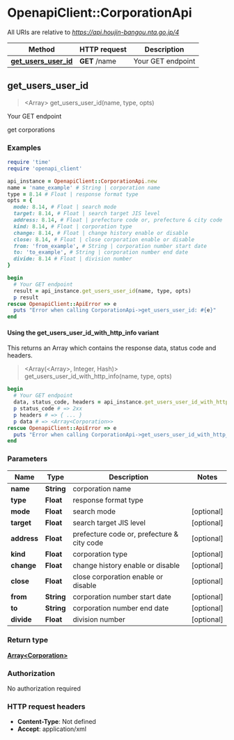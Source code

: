 # OpenapiClient::CorporationApi

All URIs are relative to *https://api.houjin-bangou.nta.go.jp/4*

| Method | HTTP request | Description |
| ------ | ------------ | ----------- |
| [**get_users_user_id**](CorporationApi.md#get_users_user_id) | **GET** /name | Your GET endpoint |


## get_users_user_id

> <Array<Corporation>> get_users_user_id(name, type, opts)

Your GET endpoint

get corporations

### Examples

```ruby
require 'time'
require 'openapi_client'

api_instance = OpenapiClient::CorporationApi.new
name = 'name_example' # String | corporation name
type = 8.14 # Float | response format type
opts = {
  mode: 8.14, # Float | search mode
  target: 8.14, # Float | search target JIS level
  address: 8.14, # Float | prefecture code or, prefecture & city code
  kind: 8.14, # Float | corporation type
  change: 8.14, # Float | change history enable or disable
  close: 8.14, # Float | close corporation enable or disable
  from: 'from_example', # String | corporation number start date
  to: 'to_example', # String | corporation number end date
  divide: 8.14 # Float | division number
}

begin
  # Your GET endpoint
  result = api_instance.get_users_user_id(name, type, opts)
  p result
rescue OpenapiClient::ApiError => e
  puts "Error when calling CorporationApi->get_users_user_id: #{e}"
end
```

#### Using the get_users_user_id_with_http_info variant

This returns an Array which contains the response data, status code and headers.

> <Array(<Array<Corporation>>, Integer, Hash)> get_users_user_id_with_http_info(name, type, opts)

```ruby
begin
  # Your GET endpoint
  data, status_code, headers = api_instance.get_users_user_id_with_http_info(name, type, opts)
  p status_code # => 2xx
  p headers # => { ... }
  p data # => <Array<Corporation>>
rescue OpenapiClient::ApiError => e
  puts "Error when calling CorporationApi->get_users_user_id_with_http_info: #{e}"
end
```

### Parameters

| Name | Type | Description | Notes |
| ---- | ---- | ----------- | ----- |
| **name** | **String** | corporation name |  |
| **type** | **Float** | response format type |  |
| **mode** | **Float** | search mode | [optional] |
| **target** | **Float** | search target JIS level | [optional] |
| **address** | **Float** | prefecture code or, prefecture &amp; city code | [optional] |
| **kind** | **Float** | corporation type | [optional] |
| **change** | **Float** | change history enable or disable | [optional] |
| **close** | **Float** | close corporation enable or disable | [optional] |
| **from** | **String** | corporation number start date | [optional] |
| **to** | **String** | corporation number end date | [optional] |
| **divide** | **Float** | division number | [optional] |

### Return type

[**Array&lt;Corporation&gt;**](Corporation.md)

### Authorization

No authorization required

### HTTP request headers

- **Content-Type**: Not defined
- **Accept**: application/xml

